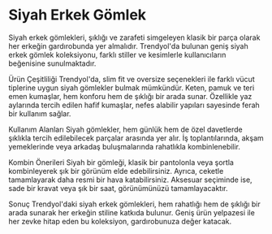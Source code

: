 # Siyah Erkek Gömlek

Siyah erkek gömlekleri, şıklığı ve zarafeti simgeleyen klasik bir parça olarak her erkeğin gardırobunda yer almalıdır. Trendyol'da bulunan geniş siyah erkek gömlek koleksiyonu, farklı stiller ve kesimlerle kullanıcıların beğenisine sunulmaktadır.

Ürün Çeşitliliği
Trendyol'da, slim fit ve oversize seçenekleri ile farklı vücut tiplerine uygun siyah gömlekler bulmak mümkündür. Keten, pamuk ve teri emen kumaşlar, hem konforu hem de şıklığı bir arada sunar. Özellikle yaz aylarında tercih edilen hafif kumaşlar, nefes alabilir yapıları sayesinde ferah bir kullanım sağlar.

Kullanım Alanları
Siyah gömlekler, hem günlük hem de özel davetlerde şıklıkla tercih edilebilecek parçalar arasında yer alır. İş toplantılarında, akşam yemeklerinde veya arkadaş buluşmalarında rahatlıkla kombinlenebilir.

Kombin Önerileri
Siyah bir gömleği, klasik bir pantolonla veya şortla kombinleyerek şık bir görünüm elde edebilirsiniz. Ayrıca, ceketle tamamlayarak daha resmi bir hava katabilirsiniz. Aksesuar seçiminde ise, sade bir kravat veya şık bir saat, görünümünüzü tamamlayacaktır.

Sonuç
Trendyol'daki siyah erkek gömlekleri, hem rahatlığı hem de şıklığı bir arada sunarak her erkeğin stiline katkıda bulunur. Geniş ürün yelpazesi ile her zevke hitap eden bu koleksiyon, gardırobunuza değer katacak.
